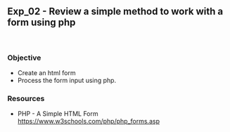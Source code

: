 ## Exp_02 - Review a simple method to work with a form using php
<br>

### Objective

- Create an html form
- Process the form input using php.

### Resources

- PHP - A Simple HTML Form<br>
https://www.w3schools.com/php/php_forms.asp
